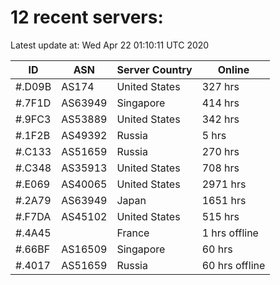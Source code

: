 # 12 recent servers:

Latest update at: Wed Apr 22 01:10:11 UTC 2020

| ID | ASN | Server Country | Online |
| -- | --- | -------------- | ------ |
| #.D09B | AS174 | United States | 327 hrs |
| #.7F1D | AS63949 | Singapore | 414 hrs |
| #.9FC3 | AS53889 | United States | 342 hrs |
| #.1F2B | AS49392 | Russia | 5 hrs |
| #.C133 | AS51659 | Russia | 270 hrs |
| #.C348 | AS35913 | United States | 708 hrs |
| #.E069 | AS40065 | United States | 2971 hrs |
| #.2A79 | AS63949 | Japan | 1651 hrs |
| #.F7DA | AS45102 | United States | 515 hrs |
| #.4A45 |  | France | 1 hrs offline |
| #.66BF | AS16509 | Singapore | 60 hrs |
| #.4017 | AS51659 | Russia | 60 hrs offline |

